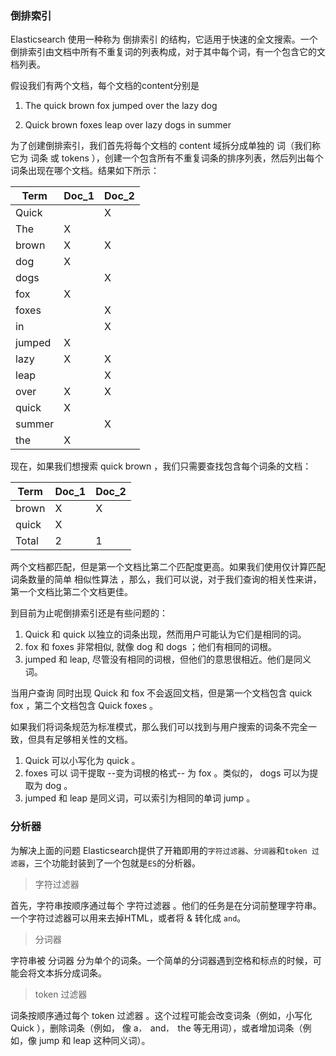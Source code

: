 ### 倒排索引

Elasticsearch 使用一种称为 倒排索引 的结构，它适用于快速的全文搜索。一个倒排索引由文档中所有不重复词的列表构成，对于其中每个词，有一个包含它的文档列表。


假设我们有两个文档，每个文档的content分别是

1. The quick brown fox jumped over the lazy dog

2. Quick brown foxes leap over lazy dogs in summer

为了创建倒排索引，我们首先将每个文档的 content 域拆分成单独的 词（我们称它为 词条 或 tokens ），创建一个包含所有不重复词条的排序列表，然后列出每个词条出现在哪个文档。结果如下所示：

|Term|Doc_1 | Doc_2
|----|----|----|
|Quick   |       |  X
|The     |   X   |
|brown   |   X   |  X
|dog     |   X   |
|dogs    |       |  X
|fox     |   X   |
|foxes   |       |  X
|in      |       |  X
|jumped  |   X   |
|lazy    |   X   |  X
|leap    |       |  X
|over    |   X   |  X
|quick   |   X   |
|summer  |       |  X
|the     |   X   |


现在，如果我们想搜索 quick brown ，我们只需要查找包含每个词条的文档：

|Term |      Doc_1 |  Doc_2|
|----|----|----|
brown   |   X   |  X
quick   |   X   |
Total   |   2   |  1

两个文档都匹配，但是第一个文档比第二个匹配度更高。如果我们使用仅计算匹配词条数量的简单 相似性算法 ，那么，我们可以说，对于我们查询的相关性来讲，第一个文档比第二个文档更佳。

到目前为止呢倒排索引还是有些问题的：

1. Quick 和 quick 以独立的词条出现，然而用户可能认为它们是相同的词。
2. fox 和 foxes 非常相似, 就像 dog 和 dogs ；他们有相同的词根。
3. jumped 和 leap, 尽管没有相同的词根，但他们的意思很相近。他们是同义词。

当用户查询 同时出现 Quick 和 fox 不会返回文档，但是第一个文档包含 quick fox ，第二个文档包含 Quick foxes 。

如果我们将词条规范为标准模式，那么我们可以找到与用户搜索的词条不完全一致，但具有足够相关性的文档。

1. Quick 可以小写化为 quick 。
2. foxes 可以 词干提取 --变为词根的格式-- 为 fox 。类似的， dogs 可以为提取为 dog 。
3. jumped 和 leap 是同义词，可以索引为相同的单词 jump 。

### 分析器

为解决上面的问题 Elasticsearch提供了开箱即用的`字符过滤器`、`分词器`和`token 过滤器`，三个功能封装到了一个包就是`ES`的分析器。

> 字符过滤器

首先，字符串按顺序通过每个 字符过滤器 。他们的任务是在分词前整理字符串。一个字符过滤器可以用来去掉HTML，或者将 & 转化成 `and`。

> 分词器

字符串被 分词器 分为单个的词条。一个简单的分词器遇到空格和标点的时候，可能会将文本拆分成词条。

> token 过滤器

词条按顺序通过每个 token 过滤器 。这个过程可能会改变词条（例如，小写化 Quick ），删除词条（例如， 像 a`， `and`， `the 等无用词），或者增加词条（例如，像 jump 和 leap 这种同义词）。